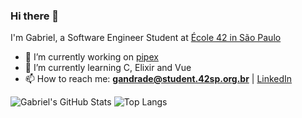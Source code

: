 ### Hi there 👋

I'm Gabriel, a Software Engineer Student at [École 42 in São Paulo](https://www.42sp.org.br/)

- 🔭 I’m currently working on [pipex](https://github.com/gabrielrodrigues42/pipex)
- 🌱 I’m currently learning C, Elixir and Vue
- 📫 How to reach me: **gandrade@student.42sp.org.br** | [LinkedIn](https://www.linkedin.com/in/gabrielrodrigues42/)

![Gabriel's GitHub Stats](https://github-readme-stats.vercel.app/api?username=gabrielrodrigues42&show_icons=true&theme=tokyonight)
![Top Langs](https://github-readme-stats.vercel.app/api/top-langs/?username=gabrielrodrigues42&layout=compact&theme=tokyonight)
